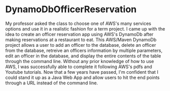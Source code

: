 # DynamoDbOfficerReservation


My professor asked the class to choose one of AWS's many services options and use it in a realistic fashion for a term project. I came up with the idea to create an officer reservation app using AWS's DynamoDb after making reservations at a restaurant to eat. This AWS/Maven DynamoDb project allows a user to add an officer to the database, delete an officer from the database, retreive an officers information by multiple parameters, edit an officer in the database, and display the entire contents of the table through the command line. Without any prior knowledge of how to use AWS, I was successfully able to complete it following AWS's pdfs and Youtube tutorials. Now that a few years have passed, I'm confident that I could stand it up as a Java Web App and allow users to hit the end points through a URL instead of the command line.
